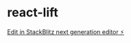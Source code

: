 # react-lift

[Edit in StackBlitz next generation editor ⚡️](https://stackblitz.com/~/github.com/Abishega/react-lift)